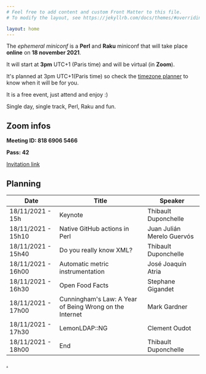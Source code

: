 ```yaml
---
# Feel free to add content and custom Front Matter to this file.
# To modify the layout, see https://jekyllrb.com/docs/themes/#overriding-theme-defaults

layout: home
---
```


The *ephemeral miniconf* is a **Perl** and **Raku** miniconf that will take place **online** on **18 november 2021**.

It will start at **3pm** UTC+1 (Paris time) and will be virtual (in **Zoom**).

It's planned at 3pm UTC+1(Paris time) so check the [timezone planner](https://everytimezone.com/s/ec3d1b5c) to know when it will be for you.

It is a free event, just attend and enjoy :)

Single day, single track, Perl, Raku and fun.

## Zoom infos

**Meeting ID: 818 6906 5466**

**Pass: 42**

[Invitation link](https://us02web.zoom.us/j/81869065466?pwd=bzVFTVg1TWxBN0VOTFUwRmdPaTFuZz09)

## Planning

| Date                | Title                                                   | Speaker                    |
|---------------------|---------------------------------------------------------|----------------------------|
| 18/11/2021 - 15h    | Keynote                                                 | Thibault Duponchelle       |
| 18/11/2021 - 15h10  | Native GitHub actions in Perl                           | Juan Julián Merelo Guervós |
| 18/11/2021 - 15h40  | Do you really know XML?                                 | Thibault Duponchelle       |
| 18/11/2021 - 16h00  | Automatic metric instrumentation                        | José Joaquín Atria         |
| 18/11/2021 - 16h30  | Open Food Facts                                         | Stephane Gigandet          |
| 18/11/2021 - 17h00  | Cunningham's Law: A Year of Being Wrong on the Internet | Mark Gardner               |
| 18/11/2021 - 17h30  | LemonLDAP::NG                                           | Clement Oudot              |
| 18/11/2021 - 18h00  | End                                                     | Thibault Duponchelle       |

[.](https://github.com/thibaultduponchelle/the-ephemeral-miniconf/)
